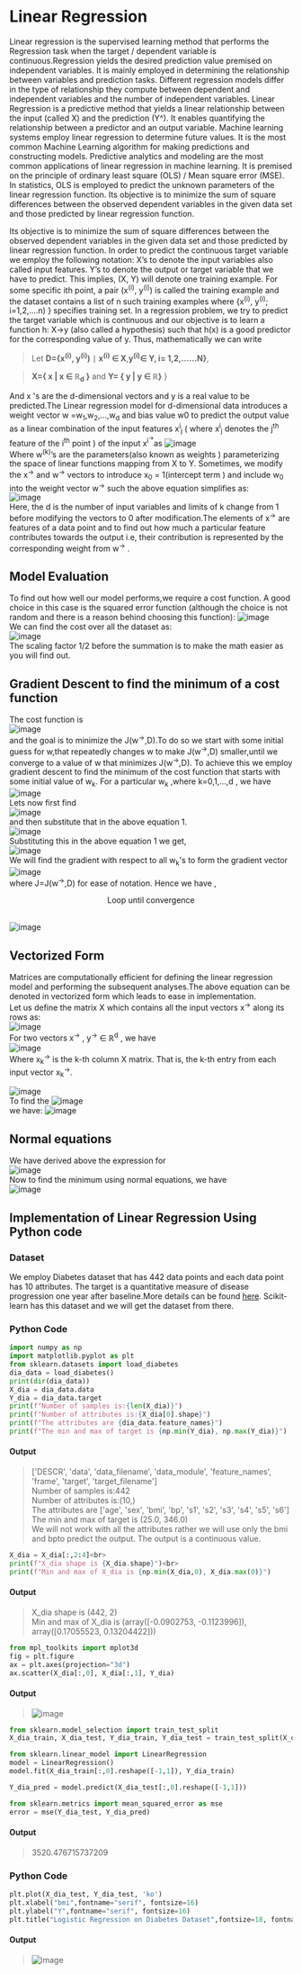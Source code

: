 # Linear Regression

Linear regression is the supervised learning method that performs the Regression task when the target / dependent variable is continuous.Regression yields the desired prediction value premised on independent variables. It is mainly employed in determining the relationship between variables and prediction tasks. Different regression models differ in the type of relationship they compute between dependent and independent variables and the number of independent variables.
      Linear Regression is a predictive method that yields a linear relationship between the input (called X) and the prediction (Y^). It enables quantifying the relationship between a predictor and an output variable.
Machine learning systems employ linear regression to determine future values. It is the most common Machine Learning algorithm for making predictions and constructing models. Predictive analytics and modeling are the most common applications of linear regression in machine learning. It is premised on the principle of ordinary least square (OLS) / Mean square error (MSE). In statistics, OLS is employed to predict the unknown parameters of the linear regression function. Its objective is to minimize the sum of square differences between the observed dependent variables in the given data set and those predicted by linear regression function.

Its objective is to minimize the sum of square differences between the observed dependent variables in the given data set and those predicted by linear regression function. In order to predict  the continuous target variable we employ the following  notation:
  X’s to denote the input variables also called input features.
  Y’s to denote the output or target variable that we have to predict.
This implies, (X, Y) will denote one training example.
For some specific  ith  point, a pair (x<sup>(i)</sup>, y<sup>(i)</sup>) is called the training example and the dataset contains a list of n such training examples  where {x<sup>(i)</sup>, y<sup>(i)</sup>; i=1,2,….n)  } specifies training set. In a regression problem, we try to predict the target variable which is continuous and our objective is to learn a function h: X→y   (also called a hypothesis) such that h(x) is a good predictor for the corresponding value of y. 
Thus, mathematically  we can write 

>Let **D={x<sup>(i)</sup>, y<sup>(i)</sup>)**  ∣ **x<sup>(i)</sup> ∈  X**,**y<sup>(i)</sup>∈ Y, i= 1,2,……N}**,<br>

> **X={ x | x ∈ ℝ<sub>d</sub> }** and **Y= { y  |  y ∈ ℝ}**
}

And x 's  are  the d-dimensional vectors and y is a real value to be predicted.The Linear regression model for d-dimensional data introduces a weight vector w =w<sub>1</sub>,w<sub>2</sub>,...,w<sub>d</sub> and bias value w0 to predict the output value as a linear combination of the input features x<sup>i</sup><sub>j</sub>  ( where x<sup>i</sup><sub>j</sub> denotes the j<sup>th</sup> feature of the i<sup>th</sup>  point )  of the input x<sup>i<sup>→</sup></sup>as
![image](https://user-images.githubusercontent.com/97376928/160909144-6d3e6a0f-1856-44ad-957d-8f123d6e2f17.png)<br>
Where w<sup>(k)</sup>’s are the parameters(also known as weights ) parameterizing the space of linear functions mapping from X to Y. Sometimes, we modify the  x<sup>→</sup> and  w<sup>→</sup>  vectors to introduce  x<sub>0</sub> = 1(intercept term )   and include  w<sub>0</sub>  into the weight vector  w<sup>→</sup>    such the above equation simplifies as: <br>
![image](https://user-images.githubusercontent.com/97376928/160911903-a26d727e-8c5e-4911-a9b2-b5081bcf441e.png)<br>
Here, the d is the number of input variables and limits of k change from 1 before modifying the vectors to 0 after modification.The elements of x<sup>→</sup>  are features of a data point and to find out how much a particular feature contributes towards the output i.e, their contribution is represented by the corresponding weight from   w<sup>→</sup> .
## Model Evaluation
To find out how well our model performs,we require a cost function. A good choice in this case is the squared error function (although the choice is not random and there is a reason behind choosing this function):
![image](https://user-images.githubusercontent.com/97376928/160912682-6027599a-7e32-427d-b14d-55eaa591253b.png)<br>
We can find the cost over all the dataset as:<br>
![image](https://user-images.githubusercontent.com/97376928/160913118-2bf7bd36-0013-41f0-85f5-b498f6bdf5d8.png)<br>
The scaling factor 1/2 before the summation  is to make the math easier as you will find out.
## Gradient Descent to find the minimum of a cost function
The cost function is<br>
![image](https://user-images.githubusercontent.com/97376928/160913118-2bf7bd36-0013-41f0-85f5-b498f6bdf5d8.png)<br>
and the goal is to minimize the J(w<sup>→</sup>,D).To do so we start with some initial guess for w,that repeatedly changes w to make J(w<sup>→</sup>,D) smaller,until we converge to a value of w that minimizes J(w<sup>→</sup>,D).
To achieve this we employ gradient descent to find the minimum of the cost function that starts with some initial value of w<sub>k</sub>. For a particular w<sub>k</sub> ,where  k=0,1,…,d , we have<br>
![image](https://user-images.githubusercontent.com/97376928/160915298-f62757ba-c3e0-451f-b2b2-5505b612aa89.png)<br>
Lets now first find <br>
![image](https://user-images.githubusercontent.com/97376928/160916773-67b7df9c-1abe-40f5-9583-c5877ab0281a.png)<br>and then substitute that in the above equation 1.<br>
![image](https://user-images.githubusercontent.com/97376928/160917253-892a1507-f548-4630-8387-6f302c938bee.png)<br>
Substituting this in the above equation 1   we get,<br>
![image](https://user-images.githubusercontent.com/97376928/160917533-962b5a2f-e35a-41c1-80b8-80a3ab6265f9.png)<br>
We will find the gradient with respect to all  w<sub>k</sub>'s  to form the gradient vector<br>
![image](https://user-images.githubusercontent.com/97376928/160917799-ef237415-f71d-4cd9-8c93-16ca970f5165.png)<br>
where  J=J(w<sup>→</sup>,D) for ease of notation.
Hence we have ,<br>
          <center>Loop until convergence</center><br>

![image](https://user-images.githubusercontent.com/97376928/160918871-393be701-dcda-4dd5-86ed-2c128a65ea78.png)<br>

## Vectorized Form
Matrices are computationally efficient for defining the linear regression model and performing the subsequent analyses.The above equation can be denoted in vectorized form which leads to ease in implementation.<br>Let us define the matrix  X  which contains all the input vectors  x<sup>→</sup>  along its rows as:<br>
![image](https://user-images.githubusercontent.com/97376928/160919232-0cc96b44-c96b-4fd7-b7c1-827090e94d10.png)<br>
For two vectors  x<sup>→</sup> , y<sup>→</sup>  ∈ ℝ<sup>d</sup>  , we have<br>
![image](https://user-images.githubusercontent.com/97376928/160919539-d01851f8-ebe2-477d-b917-158e7f16eee8.png)<br>
 Where x<sub>k</sub><sup>→</sup> is the k-th column X matrix. That is, the k-th entry from each input vector x<sub>k</sub><sup>→</sup>.<br>

![image](https://user-images.githubusercontent.com/97376928/160920278-834219cb-4d9c-4c83-b953-fd4f1f68c00a.png)<br>To find the 
![image](https://user-images.githubusercontent.com/97376928/160920567-98990b27-67a6-4731-9627-d128cdbdad6c.png)<br>
we have:
![image](https://user-images.githubusercontent.com/97376928/160920700-3c79a84a-0134-4c4f-8df2-36700ae70d89.png)

## Normal equations 
 
  We have derived above the expression for <br>
  ![image](https://user-images.githubusercontent.com/97376928/160920936-a673db35-6f2e-489c-8d5c-648b6600e657.png)
<br>
  Now to find the minimum using normal equations, we have<br>
  ![image](https://user-images.githubusercontent.com/97376928/160921206-36d5d2ec-211a-4c08-891c-c52602196cbd.png)<br>
  ## Implementation of Linear Regression Using Python code
### Dataset
We employ Diabetes dataset that has 442 data points and each data point has 10 attributes. The target is a quantitative measure of disease progression one year after baseline.More details can be found [here](https://web.stanford.edu/~hastie/Papers/LARS/LeastAngle_2002.pdf). Scikit-learn has this dataset and we will get the dataset from there.
### Python Code
```python
import numpy as np
import matplotlib.pyplot as plt
from sklearn.datasets import load_diabetes
dia_data = load_diabetes()
print(dir(dia_data))
X_dia = dia_data.data
Y_dia = dia_data.target
print(f"Number of samples is:{len(X_dia)}")
print(f"Number of attributes is:{X_dia[0].shape}")
print(f"The attributes are {dia_data.feature_names}")
print(f"The min and max of target is {np.min(Y_dia), np.max(Y_dia)}")
````
#### Output
>['DESCR', 'data', 'data_filename', 'data_module', 'feature_names', 'frame', 'target', 'target_filename']<br>
Number of samples is:442<br>
Number of attributes is:(10,)<br>
The attributes are ['age', 'sex', 'bmi', 'bp', 's1', 's2', 's3', 's4', 's5', 's6']<br>
The min and max of target is (25.0, 346.0)<br>
We will not work with all the attributes rather we will use only the bmi and bpto predict the output. The output is a continuous value.

```python
X_dia = X_dia[:,2:4]<br>
print(f"X_dia shape is {X_dia.shape}")<br>
print(f"Min and max of X_dia is {np.min(X_dia,0), X_dia.max(0)}")
````
#### Output
>X_dia shape is (442, 2)<br>
Min and max of X_dia is (array([-0.0902753, -0.1123996]), array([0.17055523, 0.13204422]))

```python
from mpl_toolkits import mplot3d
fig = plt.figure
ax = plt.axes(projection="3d")
ax.scatter(X_dia[:,0], X_dia[:,1], Y_dia)
````
#### Output
>![image](https://user-images.githubusercontent.com/97376928/160990272-2c90ab61-d87c-4454-9e7e-009211a3338c.png)

```python
from sklearn.model_selection import train_test_split
X_dia_train, X_dia_test, Y_dia_train, Y_dia_test = train_test_split(X_dia, Y_dia, train_size=.8)
````
```python
from sklearn.linear_model import LinearRegression
model = LinearRegression()
model.fit(X_dia_train[:,0].reshape([-1,1]), Y_dia_train)
````
```python
Y_dia_pred = model.predict(X_dia_test[:,0].reshape([-1,1]))
````
```python
from sklearn.metrics import mean_squared_error as mse
error = mse(Y_dia_test, Y_dia_pred)
````
#### Output
>3520.476715737209
### Python Code
```python
plt.plot(X_dia_test, Y_dia_test, 'ko')
plt.xlabel("bmi",fontname="serif", fontsize=16)
plt.ylabel("Y",fontname="serif", fontsize=16)
plt.title("Logistic Regression on Diabetes Dataset",fontsize=18, fontname="serif",style='italic')
````
#### Output
>![image](https://user-images.githubusercontent.com/97376928/160990626-d6e36ff9-c277-40b2-9cd6-211aa45d8868.png)

